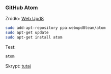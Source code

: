 ### GitHub Atom

Źródło: [Web Upd8](http://www.webupd8.org/2014/05/install-atom-text-editor-in-ubuntu-via-ppa.html)

```sh
sudo add-apt-repository ppa:webupd8team/atom
sudo apt-get update
sudo apt-get install atom
```

Test:

```sh
atom
```

Skrypt: [tutaj](./scripts/atom.sh)
